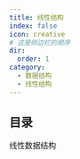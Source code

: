```yaml
---
title: 线性结构
index: false
icon: creative
# 这是侧边栏的顺序
dir:
  order: 1
category:
  - 数据结构
  - 线性结构
---
```


## 目录

线性数据结构
